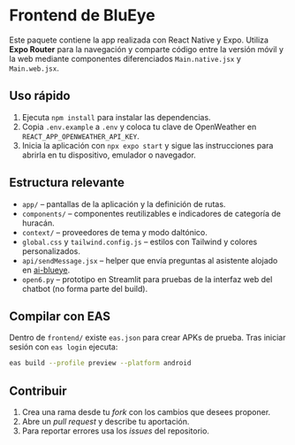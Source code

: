 # Frontend de BluEye

Este paquete contiene la app realizada con React Native y Expo. Utiliza **Expo Router** para la navegación y comparte código entre la versión móvil y la web mediante componentes diferenciados `Main.native.jsx` y `Main.web.jsx`.

## Uso rápido
1. Ejecuta `npm install` para instalar las dependencias.
2. Copia `.env.example` a `.env` y coloca tu clave de OpenWeather en `REACT_APP_OPENWEATHER_API_KEY`.
3. Inicia la aplicación con `npx expo start` y sigue las instrucciones para abrirla en tu dispositivo, emulador o navegador.

## Estructura relevante
- `app/` – pantallas de la aplicación y la definición de rutas.
- `components/` – componentes reutilizables e indicadores de categoría de huracán.
- `context/` – proveedores de tema y modo daltónico.
- `global.css` y `tailwind.config.js` – estilos con Tailwind y colores personalizados.
- `api/sendMessage.jsx` – helper que envía preguntas al asistente alojado en [ai-blueye](https://github.com/DiegoCM1/ai-blueye).
- `open6.py` – prototipo en Streamlit para pruebas de la interfaz web del chatbot (no forma parte del build).

## Compilar con EAS
Dentro de `frontend/` existe `eas.json` para crear APKs de prueba. Tras iniciar sesión con `eas login` ejecuta:

```bash
eas build --profile preview --platform android
```

## Contribuir
1. Crea una rama desde tu *fork* con los cambios que desees proponer.
2. Abre un *pull request* y describe tu aportación.
3. Para reportar errores usa los *issues* del repositorio.
